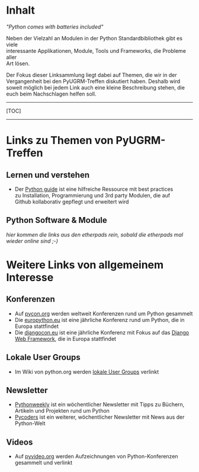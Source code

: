 <!-- 
.. title: Links
.. hidetitle: True
.. slug: links-rund-um-python-programmierung
.. date: 2014/04/27 00:25:52
.. tags: 
.. link:.
.. description: Auf dieser Seite sammeln wir Links rund um Python
.. type: text
-->

# Inhalt

*"Python comes with batteries included"*

Neben der Vielzahl an Modulen in der Python Standardbibliothek gibt es viele  
interessante Applikationen, Module, Tools und Frameworks, die Probleme aller  
Art lösen.

Der Fokus dieser Linksammlung liegt dabei auf Themen, die wir in der  
Vergangenheit bei den PyUGRM-Treffen diskutiert haben. Deshalb wird  
soweit möglich bei jedem Link auch eine kleine Beschreibung stehen, die  
euch beim Nachschlagen helfen soll.

---

[TOC]

---

# Links zu Themen von PyUGRM-Treffen

## Lernen und verstehen

* Der [Python guide][10] ist eine hilfreiche Ressource mit best practices  
  zu Installation, Programmierung und 3rd party Modulen, die auf  
  Github kollaborativ gepflegt und erweitert wird

## Python Software & Module

*hier kommen die links aus den etherpads rein, sobald die etherpads mal wieder online sind ;-)*

# Weitere Links von allgemeinem Interesse

## Konferenzen

* Auf [pycon.org][2] werden weltweit Konferenzen rund um Python gesammelt
* Die [europython.eu][9] ist eine jährliche Konferenz rund um Python, die in Europa stattfindet
* Die [djangocon.eu][7] ist eine jährliche Konferenz mit Fokus auf das [Django Web Framework][8], 
  die in Europa stattfindet

## Lokale User Groups

* Im Wiki von python.org werden [lokale User Groups][2] verlinkt

## Newsletter

* [Pythonweekly][4] ist ein wöchentlicher Newsletter mit Tipps zu Büchern, Artikeln und Projekten rund um Python
* [Pycoders][5] ist ein weiterer, wöchentlicher Newsletter mit News aus der Python-Welt

## Videos

* Auf [pyvideo.org][3] werden Aufzeichnungen von Python-Konferenzen gesammelt und verlinkt

[1]: https://www.python.org/community/workshops/
[2]: https://wiki.python.org/moin/LocalUserGroups
[3]: http://www.pyvideo.org/
[4]: http://www.pythonweekly.com/
[5]: http://pycoders.com/
[6]: http://www.pycon.org/
[7]: http://djangocon.eu
[8]: https://www.djangoproject.com/
[9]: http://europython.eu/
[10]: http://docs.python-guide.org/en/latest/

